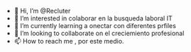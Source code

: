 - 👋 Hi, I’m @Recluter
- 👀 I’m interested in  colaborar en la busqueda laboral IT
- 🌱 I’m currently learning a onectar con diferentes prfiles  
- 💞️ I’m looking to collaborate on  el creciemiento profesional
- 📫 How to reach me ,  por este medio.

<!---
Recluter/Recluter is a ✨ special ✨ repository because its `README.md` (this file) appears on your GitHub profile.
You can click the Preview link to take a look at your changes.
--->
